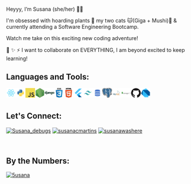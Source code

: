 Heyyy, I’m Susana (she/her) 🤙🏽

I'm obsessed with hoarding plants 🌱 my two cats 🐱(Giga + Mushi)🐯  & currently attending a Software Engineering Bootcamp.

Watch me take on this exciting new coding adventure!

💛 ✨ ⚡️  I want to collaborate on EVERYTHING, I am beyond excited to keep learning!


<h2> Languages and Tools: </h2>
<img align="left" alt="React" width="26px" src="https://raw.githubusercontent.com/github/explore/80688e429a7d4ef2fca1e82350fe8e3517d3494d/topics/react/react.png" />
<img align="left" alt="Python" width="26px" src="https://raw.githubusercontent.com/github/explore/80688e429a7d4ef2fca1e82350fe8e3517d3494d/topics/python/python.png" />
<img align="left" alt="Javascript" width="26px" src="https://raw.githubusercontent.com/github/explore/80688e429a7d4ef2fca1e82350fe8e3517d3494d/topics/javascript/javascript.png" />
<img align="left" alt="Node.js" width="26px" src="https://raw.githubusercontent.com/github/explore/80688e429a7d4ef2fca1e82350fe8e3517d3494d/topics/nodejs/nodejs.png" />
<img align="left" alt="Django" width="26px" src="https://raw.githubusercontent.com/github/explore/80688e429a7d4ef2fca1e82350fe8e3517d3494d/topics/django/django.png" />
<img align="left" alt="CSS3" width="26px" src="https://raw.githubusercontent.com/github/explore/80688e429a7d4ef2fca1e82350fe8e3517d3494d/topics/css/css.png" />
<img align="left" alt="HTML5" width="26px" src="https://raw.githubusercontent.com/github/explore/80688e429a7d4ef2fca1e82350fe8e3517d3494d/topics/html/html.png" />
<img align="left" alt="Flutter" width="26px" src="https://raw.githubusercontent.com/github/explore/78df643247d429f6cc873026c0622819ad797942/topics/flutter/flutter.png" />
<img align="left" alt="TailwindCSS" width="26px" src="https://raw.githubusercontent.com/github/explore/80688e429a7d4ef2fca1e82350fe8e3517d3494d/topics/tailwind/tailwind.png" />
<img align="left" alt="SQL" width="26px" src="https://raw.githubusercontent.com/github/explore/80688e429a7d4ef2fca1e82350fe8e3517d3494d/topics/sql/sql.png" />
<img align="left" alt="PostgreSQL" width="26px" src="https://raw.githubusercontent.com/github/explore/80688e429a7d4ef2fca1e82350fe8e3517d3494d/topics/postgresql/postgresql.png" />
<img align="left" alt="MySQL" width="26px" src="https://raw.githubusercontent.com/github/explore/80688e429a7d4ef2fca1e82350fe8e3517d3494d/topics/mysql/mysql.png" />
<img align="left" alt="MongoDB" width="26px" src="https://raw.githubusercontent.com/github/explore/80688e429a7d4ef2fca1e82350fe8e3517d3494d/topics/mongodb/mongodb.png" />
<img align="left" alt="GitHub" width="26px" src="https://raw.githubusercontent.com/github/explore/78df643247d429f6cc873026c0622819ad797942/topics/github/github.png" />
<img align="left" alt="Dart" width="26px" src="https://raw.githubusercontent.com/github/explore/78df643247d429f6cc873026c0622819ad797942/topics/dart/dart.png" />
<br />
<br />
<h2 align="left"> Let's Connect: </h2>
<p align="left">
<a href="https://twitter.com/Susana_debugs" target="blank"><img align="center" src="https://cdn.jsdelivr.net/npm/simple-icons@3.0.1/icons/twitter.svg" alt="Susana_debugs" height="30" width="40" /></a>
<a href="https://www.linkedin.com/in/susanacmartins/" target="blank"><img align="center" src="https://cdn.jsdelivr.net/npm/simple-icons@3.0.1/icons/linkedin.svg" alt="susanacmartins" height="30" width="40" /></a>
 <a href="https://www.instagram.com/susanawashere/?hl=en" target="blank"><img align="center" src="https://cdn.jsdelivr.net/npm/simple-icons@3.0.1/icons/instagram.svg" alt="susanawashere" height="30" width="40" /></a>
</p>

<br />
<h2> By the Numbers: </h2>

[![5usana](https://github-readme-stats.vercel.app/api?username=5usana&theme=greywhite)](https://github.com/5usana/github-readme-stats)

<br />
<br />

<!---
5usana/5usana is a ✨ special ✨ repository because its `README.md` (this file) appears on your GitHub profile.
You can click the Preview link to take a look at your changes.
--->
